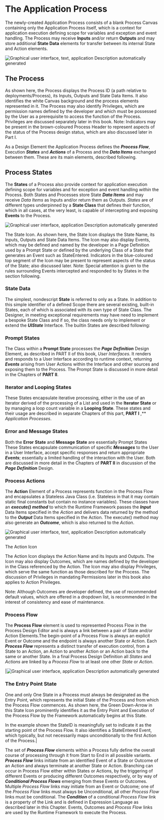 ﻿# The Application Process
The newly-created Application Process consists of a blank Process Canvas containing only the Application Process itself, which is a context for application execution defining scope for variables and exception and event handling. The Process may receive **Inputs** and/or return **Outputs** and may store additional **State Data** elements for transfer between its internal State and Action elements.

![Graphical user interface, text, application Description automatically generated](./Images/Aspose.Words.6f0fa4ba-32ba-4528-acba-928d8bdbf218.001.png)

## The Process

As shown here, the Process displays the Process ID (a path relative to deployments/Process), its Inputs, Outputs and State Data Items. It also identifies the white Canvas background and the process elements represented in it. The Process may also identify Privileges, which are permission names defined by the developer and which must be possessed by the User as a prerequisite to access the function of the Process. Privileges are discussed separately later in this book. Note: Indicators may be present in the brown-coloured Process Header to represent aspects of the status of the Process design status, which are also discussed later in Part I.


As a Design Element the Application Process defines the ***Process Flow***, Execution ***States*** and ***Actions*** of a Process and the ***Data Items*** exchanged between them. These are its main elements, described following.

## **Process States**

The **States** of a Process also provide context for application execution defining scope for variables and for exception and event handling *within* the Process. Both States and Processes store State ***Data Items*** and may receive *Data Items* as Inputs and/or return them as Outputs. *States* are of different types underpinned by a **State Class** that defines their function, which in all cases, at the very least, is capable of intercepting and exposing **Events** to the Process.

![Graphical user interface, application Description automatically generated](./Images/Aspose.Words.6f0fa4ba-32ba-4528-acba-928d8bdbf218.002.png)

The State Icon. As shown here, the State Icon displays the State Name, its Inputs, Outputs and State Data Items. The Icon may also display Events, which may be defined and named by the developer in a Page Definition used by a Prompt State or defined by the underlying Class of a State that generates an Event such as StateEntered. Indicators in the blue-coloured top segment of the Icon may be present to represent aspects of the status of the State; also discussed later. Note: Special attention is given to the rules surrounding Events intercepted and responded to by States in the section following.

### **State Data**

The simplest, nondescript **State** is referred to only as a State. In addition to this simple identifier of a defined Scope there are several existing, built-in States, each of which is associated with its own type of State Class. The Designer, in meeting exceptional requirements may have need to implement a bespoke State Class and if so, the class needs only to implement or extend the ***UIState*** Interface. The builtin States are described following:

### **Prompt States**

The Class within a **Prompt State** processes the ***Page Definition*** Design Element, as described in PART II of this book, *User Interfaces*. It renders and responds to a User Interface according to runtime context, returning ***Events*** arising from User Actions within the Interface and other sources and exposing them to the Process. The Prompt State is discussed in more detail in the Chapters of **PART II**.

### **Iterator and Looping States**

These States encapsulate iterative processing, either in the use of an Iterator derived of the processing of a List and used in the **Iterator State** or by managing a loop count variable in a **Looping State**. These states and their usage are described in separate Chapters of this part, **PART I** ,** *Application Processes*.

### **Error and Message States**

Both the **Error** **State** and **Message** **State** are essentially Prompt States These States encapsulate communication of specific ***Messages*** to the User in a User Interface, accept specific responses and return appropriate ***Events***; essentially a limited handling of the interaction with the User. Both are discussed in more detail in the Chapters of **PART II** in discussion of the ***Page Definition*** Design.


### **Process Actions**

The **Action** Element of a Process represents function in the Process Flow and encapsulates a Stateless Java Class (i.e. Stateless in that it may contain static final constants but contain no instance variables). These classes have an ***execute() method*** to which the Runtime Framework passes the ***Input*** Data Items specified in the *Action* and delivers data returned by the method to the ***Output*** Data Items specified in the Action. The execute() method may also generate an ***Outcome***, which is also returned to the *Action*.

![Graphical user interface, text, application Description automatically generated](./Images/Aspose.Words.6f0fa4ba-32ba-4528-acba-928d8bdbf218.003.png)

The Action Icon

The Action Icon displays the Action Name and its Inputs and Outputs. The Icon may also display Outcomes, which are names defined by the developer in the Class referenced by the Action. The Icon may also display Privileges, which serve the same function as those described for the Process. The discussion of Privileges in mandating Permissions later in this book also applies to Action Privileges. 

Note: Although Outcomes are developer defined, the use of recommended default values, which are offered in a dropdown list, is recommended in the interest of consistency and ease of maintenance.


### **Process Flow**

The **Process Flow** element is used to represented Process Flow in the Process Design Editor and is always a link between a pair of State and/or Action Elements.The begin-point of a Process Flow is always an explicit Event or Outcome and the endpoint is always another State or Action. Each ***Process Flow*** represents a distinct transfer of execution control, from a State to an Action, an Action to another Action or an Action back to the same or another State. In a final Process Design Definition all *States* and *Actions* are linked by a *Process Flow* to at least one other *State* or *Action*.

|![Graphical user interface, application Description automatically generated](./Images/Aspose.Words.6f0fa4ba-32ba-4528-acba-928d8bdbf218.004.png)

### The Entry Point State

One and only One State in a Process must always be designated as the Entry Point, which represents the initial State of the Process and from which the Process Flow commences. As shown here, the Green Down-Arrow in this State Icon prominently identifies it as the Entry Point and Execution of the Process Flow by the Framework automatically begins at this State.

In the example shown the StateID is meaningfully set to indicate it as the starting point of the Process Flow. It also identifies a StateEntered Event, which typically, but not necessarily maps unconditionally to the first Action of the Process.|

The set of ***Process Flow*** elements within a Process fully define the overall course of processing through it from Start to End in all possible variants. ***Process Flow*** links initiate from an identified Event of a State or Outcome of an Action and always terminate at another State or Action. Branching can occur in Process Flow either within States or Actions, by the triggering of different Events or producing different Outcomes respectively, or by way of ***Conditional Process Flows*** emerging from these Events or Outcomes. Multiple *Process Flow* links may initiate from an Event or Outcome; one of the *Process Flow* links must always be Unconditional, all other *Process Flow* links must be conditional. The ***Condition*** of a conditional *Process Flow* link is a property of the Link and is defined in Expression Language as described later in this Chapter. Events, Outcomes and *Process Flow* links are used by the Runtime Framework to execute the Process.

